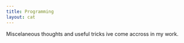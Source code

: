 ```yaml
---
title: Programming
layout: cat
---
```


Miscelaneous thoughts and useful tricks ive come accross in my work.
